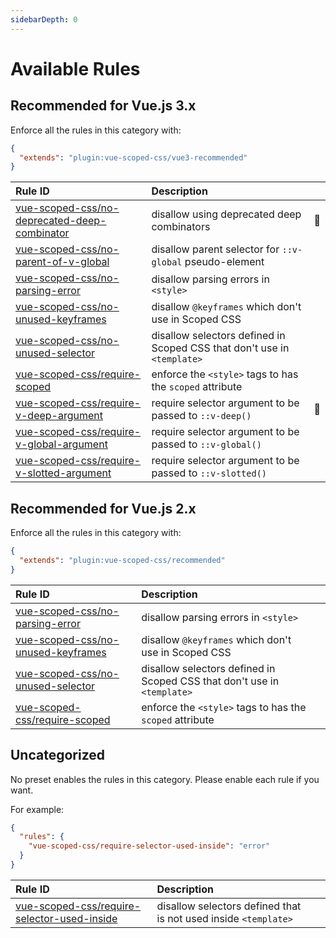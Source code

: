 ```yaml
---
sidebarDepth: 0
---
```


# Available Rules

<!-- This file is automatically generated in tools/update-docs-rules-index.js, do not change! -->

## Recommended for Vue.js 3.x

Enforce all the rules in this category with:

```json
{
  "extends": "plugin:vue-scoped-css/vue3-recommended"
}
```

| Rule ID | Description |    |
|:--------|:------------|:---|
| [vue-scoped-css/no-deprecated-deep-combinator](./no-deprecated-deep-combinator.md) | disallow using deprecated deep combinators | :wrench: |
| [vue-scoped-css/no-parent-of-v-global](./no-parent-of-v-global.md) | disallow parent selector for `::v-global` pseudo-element |  |
| [vue-scoped-css/no-parsing-error](./no-parsing-error.md) | disallow parsing errors in `<style>` |  |
| [vue-scoped-css/no-unused-keyframes](./no-unused-keyframes.md) | disallow `@keyframes` which don't use in Scoped CSS |  |
| [vue-scoped-css/no-unused-selector](./no-unused-selector.md) | disallow selectors defined in Scoped CSS that don't use in `<template>` |  |
| [vue-scoped-css/require-scoped](./require-scoped.md) | enforce the `<style>` tags to has the `scoped` attribute |  |
| [vue-scoped-css/require-v-deep-argument](./require-v-deep-argument.md) | require selector argument to be passed to `::v-deep()` | :wrench: |
| [vue-scoped-css/require-v-global-argument](./require-v-global-argument.md) | require selector argument to be passed to `::v-global()` |  |
| [vue-scoped-css/require-v-slotted-argument](./require-v-slotted-argument.md) | require selector argument to be passed to `::v-slotted()` |  |

## Recommended for Vue.js 2.x

Enforce all the rules in this category with:

```json
{
  "extends": "plugin:vue-scoped-css/recommended"
}
```

| Rule ID | Description |    |
|:--------|:------------|:---|
| [vue-scoped-css/no-parsing-error](./no-parsing-error.md) | disallow parsing errors in `<style>` |  |
| [vue-scoped-css/no-unused-keyframes](./no-unused-keyframes.md) | disallow `@keyframes` which don't use in Scoped CSS |  |
| [vue-scoped-css/no-unused-selector](./no-unused-selector.md) | disallow selectors defined in Scoped CSS that don't use in `<template>` |  |
| [vue-scoped-css/require-scoped](./require-scoped.md) | enforce the `<style>` tags to has the `scoped` attribute |  |

## Uncategorized

No preset enables the rules in this category.
Please enable each rule if you want.

For example:

```json
{
  "rules": {
    "vue-scoped-css/require-selector-used-inside": "error"
  }
}
```

| Rule ID | Description |    |
|:--------|:------------|:---|
| [vue-scoped-css/require-selector-used-inside](./require-selector-used-inside.md) | disallow selectors defined that is not used inside `<template>` |  |
